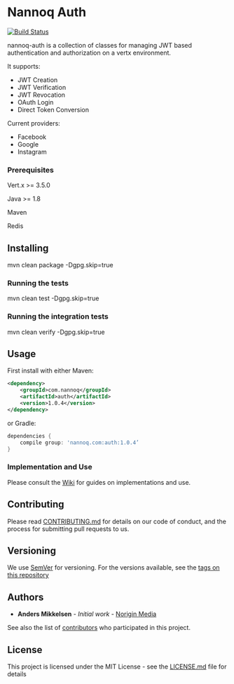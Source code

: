 # Nannoq Auth 

[![Build Status](https://www.tomrom.net/buildStatus/icon?job=nannoq-tools/master)](https://www.tomrom.net/job/nannoq-tools/job/master/)

nannoq-auth is a collection of classes for managing JWT based authentication and authorization on a vertx environment.

It supports:
 - JWT Creation
 - JWT Verification
 - JWT Revocation
 - OAuth Login
 - Direct Token Conversion
 
Current providers:
 
 - Facebook
 - Google
 - Instagram
 
### Prerequisites

Vert.x >= 3.5.0

Java >= 1.8

Maven

Redis

## Installing

mvn clean package -Dgpg.skip=true

### Running the tests

mvn clean test -Dgpg.skip=true

### Running the integration tests

mvn clean verify -Dgpg.skip=true

## Usage

First install with either Maven:

```xml
<dependency>
    <groupId>com.nannoq</groupId>
    <artifactId>auth</artifactId>
    <version>1.0.4</version>
</dependency>
```

or Gradle:

```groovy
dependencies {
    compile group: 'nannoq.com:auth:1.0.4’
}
```

### Implementation and Use

Please consult the [Wiki](https://github.com/NoriginMedia/nannoq-auth/wiki) for guides on implementations and use.

## Contributing

Please read [CONTRIBUTING.md](https://github.com/NoriginMedia/nannoq-auth/blob/master/CONTRIBUTING.md) for details on our code of conduct, and the process for submitting pull requests to us.

## Versioning

We use [SemVer](http://semver.org/) for versioning. For the versions available, see the [tags on this repository](https://github.com/NoriginMedia/nannoq-auth/tags)

## Authors

* **Anders Mikkelsen** - *Initial work* - [Norigin Media](http://noriginmedia.com/)

See also the list of [contributors](https://github.com/NoriginMedia/nannoq-auth/contributors) who participated in this project.

## License

This project is licensed under the MIT License - see the [LICENSE.md](https://github.com/NoriginMedia/nannoq-auth/blob/master/LICENSE) file for details
